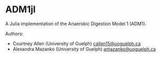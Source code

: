 # ADM1jl
 A Julia implementation of the Anaerobic Digestion Model 1 (ADM1).

 Authors:
  - Courtney Allen (University of Guelph) callen15@uoguelph.ca
  - Alexandra Mazanko (University of Guelph) amazanko@uoguelph.ca
